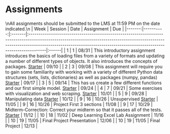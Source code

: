 Assignments
============================

\nAll assignments should be submitted to the LMS at 11:59 PM on the date indicated.\n
|   Week |   Session | Date   | Assignment                                                                                                                                                                                                                                        | Due   |
|-------:|----------:|:-------|:--------------------------------------------------------------------------------------------------------------------------------------------------------------------------------------------------------------------------------------------------|:------|
|      1 |         1 | 08/31  | This introductory assignment introduces the basics of loading files from a variety of formats and updating a number of different types of objects.  It also introduces the concepts of packages.  [Starter](../assignments/assignment1/01starter) | 09/10 |
|      2 |         3 | 09/08  | This assignment will require you to gain some familiarity with working with a variety of different Python data structures (sets, lists, dictionaries) as well as packages (numpy, pandas) [Starter](../assignments/assignment2/hm)                | 09/17 |
|      3 |         5 | 09/14  | This has us create a few different functions and our first simple model.  [Starter](../assignments/assignment3/hm)                                                                                                                                | 09/24 |
|      4 |         7 | 09/21  | Some exercises with visualization and web scraping. [Starter](../assignments/assignment4/hm)                                                                                                                                                      | 10/01 |
|      5 |         9 | 09/28  | Manipulating data [Starter](../assignments/assignment5/hm)                                                                                                                                                                                        | 10/12 |
|      9 |        16 | 10/26  | Unsupervised [Starter](../assignments/assignment6/hm)                                                                                                                                                                                             | 11/05 |
|      9 |        16 | 10/26  | Project First 3 sections                                                                                                                                                                                                                          | 11/08 |
|      9 |        17 | 10/29  | Midterm-Correction:  Correct your midterm so that it passes all of the tests.  [Starter](../assignments/midterm/hm)                                                                                                                               | 11/12 |
|     10 |        18 | 11/02  | Deep Learning Excel Lab Assignment                                                                                                                                                                                                                | 11/16 |
|     10 |        19 | 11/05  | Final Project Presentation                                                                                                                                                                                                                        | 12/06 |
|     10 |        19 | 11/05  | Final Project                                                                                                                                                                                                                                     | 12/13 |